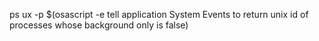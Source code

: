 ps ux -p $(osascript -e tell application System Events to return unix id of processes whose background only is false)

